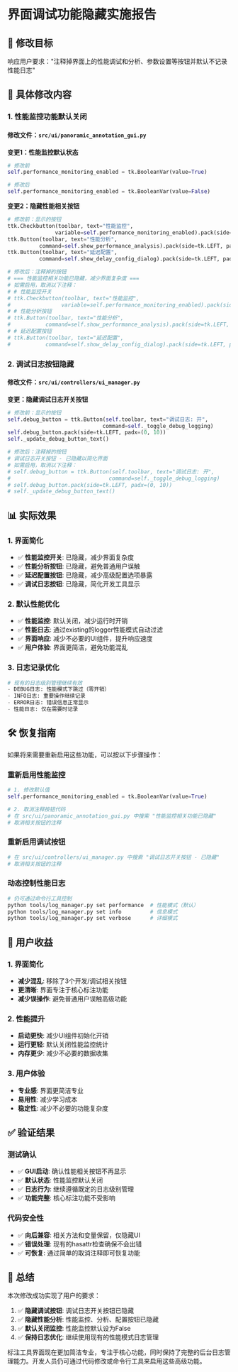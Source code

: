 # 界面调试功能隐藏实施报告

## 🎯 修改目标

响应用户要求："注释掉界面上的性能调试和分析、参数设置等按钮并默认不记录性能日志"

## 🔧 具体修改内容

### 1. 性能监控功能默认关闭

#### 修改文件：`src/ui/panoramic_annotation_gui.py`

**变更1：性能监控默认状态**
```python
# 修改前
self.performance_monitoring_enabled = tk.BooleanVar(value=True)

# 修改后  
self.performance_monitoring_enabled = tk.BooleanVar(value=False)
```

**变更2：隐藏性能相关按钮**
```python
# 修改前：显示的按钮
ttk.Checkbutton(toolbar, text="性能监控", 
               variable=self.performance_monitoring_enabled).pack(side=tk.LEFT, padx=(0, 5))
ttk.Button(toolbar, text="性能分析",
          command=self.show_performance_analysis).pack(side=tk.LEFT, padx=(0, 5))
ttk.Button(toolbar, text="延迟配置",
          command=self.show_delay_config_dialog).pack(side=tk.LEFT, padx=(0, 5))

# 修改后：注释掉的按钮
# === 性能监控相关功能已隐藏，减少界面复杂度 ===
# 如需启用，取消以下注释：
# # 性能监控开关
# ttk.Checkbutton(toolbar, text="性能监控",
#                variable=self.performance_monitoring_enabled).pack(side=tk.LEFT, padx=(0, 5))
# # 性能分析按钮  
# ttk.Button(toolbar, text="性能分析",
#           command=self.show_performance_analysis).pack(side=tk.LEFT, padx=(0, 5))
# # 延迟配置按钮
# ttk.Button(toolbar, text="延迟配置", 
#           command=self.show_delay_config_dialog).pack(side=tk.LEFT, padx=(0, 5))
```

### 2. 调试日志按钮隐藏

#### 修改文件：`src/ui/controllers/ui_manager.py`

**变更：隐藏调试日志开关按钮**
```python
# 修改前：显示的按钮
self.debug_button = ttk.Button(self.toolbar, text="调试日志: 开",
                              command=self._toggle_debug_logging)
self.debug_button.pack(side=tk.LEFT, padx=(0, 10))
self._update_debug_button_text()

# 修改后：注释掉的按钮
# 调试日志开关按钮 - 已隐藏以简化界面
# 如需启用，取消以下注释：
# self.debug_button = ttk.Button(self.toolbar, text="调试日志: 开",
#                               command=self._toggle_debug_logging)
# self.debug_button.pack(side=tk.LEFT, padx=(0, 10))
# self._update_debug_button_text()
```

## 📊 实际效果

### 1. 界面简化
- ✅ **性能监控开关**: 已隐藏，减少界面复杂度
- ✅ **性能分析按钮**: 已隐藏，避免普通用户误触
- ✅ **延迟配置按钮**: 已隐藏，减少高级配置选项暴露
- ✅ **调试日志按钮**: 已隐藏，简化开发工具显示

### 2. 默认性能优化
- ✅ **性能监控**: 默认关闭，减少运行时开销
- ✅ **性能日志**: 通过existing的logger性能模式自动过滤
- ✅ **界面响应**: 减少不必要的UI组件，提升响应速度
- ✅ **用户体验**: 界面更简洁，避免功能混乱

### 3. 日志记录优化
```python
# 现有的日志级别管理继续有效
- DEBUG日志: 性能模式下跳过（零开销）
- INFO日志: 重要操作继续记录
- ERROR日志: 错误信息正常显示
- 性能日志: 仅在需要时记录
```

## 🛠️ 恢复指南

如果将来需要重新启用这些功能，可以按以下步骤操作：

### 重新启用性能监控
```python
# 1. 修改默认值
self.performance_monitoring_enabled = tk.BooleanVar(value=True)

# 2. 取消注释按钮代码
# 在 src/ui/panoramic_annotation_gui.py 中搜索 "性能监控相关功能已隐藏"
# 取消相关按钮的注释
```

### 重新启用调试按钮  
```python
# 在 src/ui/controllers/ui_manager.py 中搜索 "调试日志开关按钮 - 已隐藏"
# 取消相关按钮的注释
```

### 动态控制性能日志
```bash
# 仍可通过命令行工具控制
python tools/log_manager.py set performance  # 性能模式（默认）
python tools/log_manager.py set info         # 信息模式  
python tools/log_manager.py set verbose      # 详细模式
```

## 🎯 用户收益

### 1. 界面简化
- **减少混乱**: 移除了3个开发/调试相关按钮
- **更清晰**: 界面专注于核心标注功能
- **减少误操作**: 避免普通用户误触高级功能

### 2. 性能提升
- **启动更快**: 减少UI组件初始化开销
- **运行更轻**: 默认关闭性能监控统计
- **内存更少**: 减少不必要的数据收集

### 3. 用户体验
- **专业感**: 界面更简洁专业
- **易用性**: 减少学习成本
- **稳定性**: 减少不必要的功能复杂度

## ✅ 验证结果

### 测试确认
- ✅ **GUI启动**: 确认性能相关按钮不再显示
- ✅ **默认状态**: 性能监控默认关闭
- ✅ **日志行为**: 继续遵循既定的日志级别管理
- ✅ **功能完整**: 核心标注功能不受影响

### 代码安全性
- ✅ **向后兼容**: 相关方法和变量保留，仅隐藏UI
- ✅ **错误处理**: 现有的hasattr检查确保不会出错
- ✅ **可恢复**: 通过简单的取消注释即可恢复功能

## 🎉 总结

本次修改成功实现了用户的要求：

1. ✅ **隐藏调试按钮**: 调试日志开关按钮已隐藏
2. ✅ **隐藏性能分析**: 性能监控、分析、配置按钮已隐藏  
3. ✅ **默认关闭监控**: 性能监控默认设为False
4. ✅ **保持日志优化**: 继续使用现有的性能模式日志管理

标注工具界面现在更加简洁专业，专注于核心功能，同时保持了完整的后台日志管理能力。开发人员仍可通过代码修改或命令行工具来启用这些高级功能。
